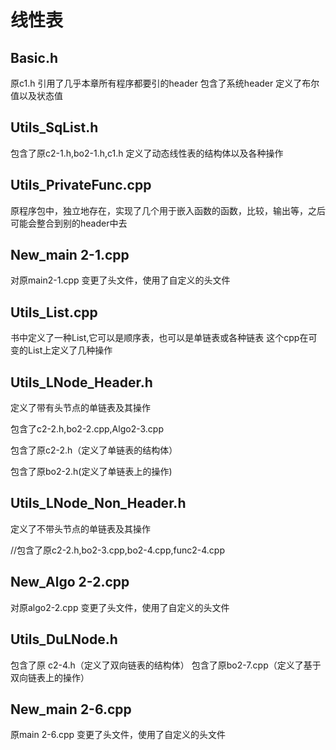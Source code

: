 # 线性表


## Basic.h

原c1.h 引用了几乎本章所有程序都要引的header
包含了系统header
定义了布尔值以及状态值

## Utils_SqList.h

包含了原c2-1.h,bo2-1.h,c1.h
定义了动态线性表的结构体以及各种操作

## Utils_PrivateFunc.cpp

原程序包中，独立地存在，实现了几个用于嵌入函数的函数，比较，输出等，之后可能会整合到别的header中去

## New_main 2-1.cpp

对原main2-1.cpp 变更了头文件，使用了自定义的头文件

## Utils_List.cpp

书中定义了一种List,它可以是顺序表，也可以是单链表或各种链表
这个cpp在可变的List上定义了几种操作

## Utils_LNode_Header.h

定义了带有头节点的单链表及其操作

包含了c2-2.h,bo2-2.cpp,Algo2-3.cpp

包含了原c2-2.h（定义了单链表的结构体）

包含了原bo2-2.h(定义了单链表上的操作)

## Utils_LNode_Non_Header.h

定义了不带头节点的单链表及其操作

//包含了原c2-2.h,bo2-3.cpp,bo2-4.cpp,func2-4.cpp

## New_Algo 2-2.cpp

对原algo2-2.cpp 变更了头文件，使用了自定义的头文件

## Utils_DuLNode.h

包含了原 c2-4.h（定义了双向链表的结构体）
包含了原bo2-7.cpp（定义了基于双向链表上的操作）

## New_main 2-6.cpp

原main 2-6.cpp 变更了头文件，使用了自定义的头文件
